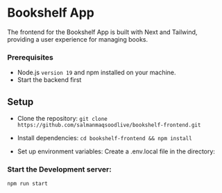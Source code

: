 # Bookshelf App
The frontend for the Bookshelf App is built with Next and Tailwind, providing a user experience for managing books.

### Prerequisites

- Node.js `version 19` and npm installed on your machine.
- Start the backend first

## Setup

- Clone the repository: `git clone https://github.com/salmanmaqsoodlive/bookshelf-frontend.git`

- Install dependencies: `cd bookshelf-frontend && npm install`

- Set up environment variables: Create a .env.local file in the directory:


### Start the Development server:
`npm run start`
